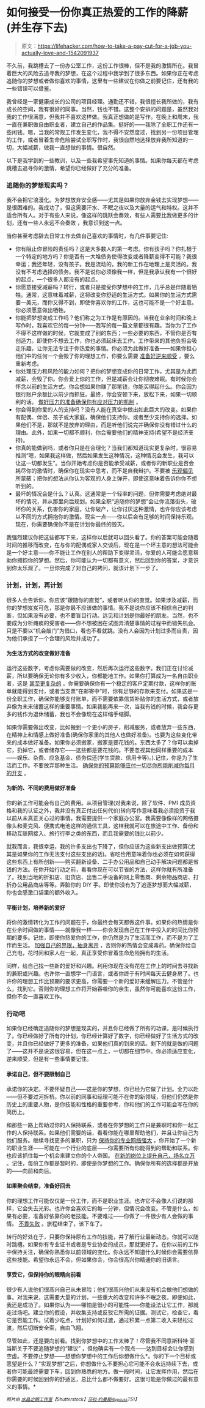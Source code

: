 # 如何接受一份你真正热爱的工作的降薪(并生存下去)

> 原文：<https://lifehacker.com/how-to-take-a-pay-cut-for-a-job-you-actually-love-and-1542091937>

不久前，我跳槽去了一份办公室工作，这份工作很棒，但不是我的激情所在。我冒着巨大的风险去追寻我的梦想，在这个过程中我学到了很多东西。如果你正在考虑追随你的梦想或者做你喜欢的事情，这里有一些建议在你做之前要记住，还有我的一些错误可以借鉴。



我曾经是一家健康成长的公司的项目经理。通勤还不错，我很擅长我所做的，我有成长的空间，我有很好的同事。当然，钱也不错。这整个安排的问题是，虽然我对我的工作很满意，但我并不喜欢这样做。我真正想做的是写作。在晚上和周末，我一直在兼职做自由职业者，建立自己的作品集。挺好的——我除了全职工作还有一些闲钱。嗯，当我的常规工作发生变化，我不得不安然度过，找到另一份项目管理的工作，或者冒着生命危险尝试全职写作时，我很自然地选择放弃我所知道的一切，大幅减薪，做我一直想做的事情。很自然。

以下是我学到的一些教训，以及一些我希望事先知道的事情。如果你每天都在考虑跳槽去追寻你的激情，希望你已经做好了充分的准备。

### 追随你的梦想现实吗？

我不会把它浪漫化。为梦想放弃安全感——尤其是如果你放弃金钱去实现梦想——是很困难的。我成功了，但这需要汗水、不眠之夜以及大量的运气和特权。这并不适合所有人。对于有些人来说，像这样的跳跃会奏效，有些人需要比我做更多的计划，还有一些人永远不会奏效 ，我意识到这一点。

当你甚至考虑辞去日常工作去做自己喜欢的事情时，有几件事要记住:

*   你有阻止你冒险的责任吗？这是大多数人的第一考虑。你有孩子吗？你扎根于一个特定的地方吗？你是否有一大堆债务使得改变或者降薪变得不可能？我很幸运；我还年轻，没有孩子。我是流动的，我的新工作在地理上是灵活的。我没有不考虑选择的债务。我不是说你必须像我一样，但是我承认我有一个很好的起点，一个很多人都没有的起点。
*   你愿意接受减薪吗？转行，或者只是接受你梦想中的工作，几乎总是伴随着牺牲。通常，这意味着减薪，这将改变你舒适的生活方式。如果你的生活方式需要一美元，而你又得不到，即使你喜欢你的工作，这也可能不是一个好主意。你必须愿意做出牺牲。
*   你能把梦想变成工作吗？他们称之为工作是有原因的。当我在业余时间和晚上写作时，我喜欢它的每一分钟——我写的每一篇文章都很有趣。当你为了工作不得不这样做的时候，它就变成了别的东西；一些必要的东西，不管你是否有创造力。即使你不想去工作，你也必须起床去工作。工作带来的其他负担会吸走乐趣，让你无法专注于你热爱的事情。你必须为此做好准备——如果你担心他们中的任何一个会毁了你的理想工作，你要么需要 [准备好逆来顺受](http://lifehacker.com/if-your-job-sucks-it-might-be-your-fault-let-s-fix-th-5936851) ，要么重新考虑。
*   你处理压力和风险的能力如何？把你的梦想变成你的日常工作，尤其是为此而减薪，会毁了你。你会爱上你的工作，但是减薪会让你彻夜难眠。有时候你会怀念以前的生活方式。你会想如果你赚了那笔钱，你能买得起什么。你会因为银行账户余额比以前少而抓狂。最终，你会安顿下来，放松下来，如果一切顺利的话。 [做好压力的准备](http://lifehacker.com/what-stress-actually-does-to-you-and-what-you-can-do-ab-5836879)[确保你有应对压力的机制](http://lifehacker.com/how-your-personal-rituals-impact-your-health-and-how-t-974317914) 。
*   你会得到你爱的人的支持吗？没有人能在真空中做出如此巨大的改变。如果你有配偶、伴侣、孩子或大家庭，确保他们支持你，或者至少支持你的选择。如果他们不是，那就不是放弃的理由，而是听他们说完并确保你没有错过什么的理由。此外，如果一切都不顺利，你会需要他们的精神支持(希望不是经济支持)。
*   你真的能做到吗，或者你只是在合理化？当我们都知道现实更复杂时，很容易推测“嗯，如果我这样做，然后如果发生这种情况，这种情况会发生，我可以让这一切都发生”。当你开始考虑你是否能承受减薪，或者你的新职业是否会耗尽你的激情时，确保你在现实中思考，而不是自我辩护。不要被 [乐观偏见](http://lifehacker.com/your-optimism-bias-one-of-the-best-and-worst-tricks-yo-5911556) 所蒙蔽；把你的想法从你认为客观的人身上弹开，即使这意味着告诉你你不想听到的。
*   最坏的情况会是什么？认真。这通常是一个轻率的问题，但你需要考虑绝对最坏的情况，并从那里向后规划。如果全职“追随你的梦想”会让你流落街头，破坏你的关系，伤害你的家庭，让你破产，让你讨厌这种激情，也许你应该考虑以不同的方式拥抱你的激情。现实一点——你以后会有足够的时间保持乐观。现在，你需要确保你不是在计划你最终的毁灭。

我强烈建议你把这些都写下来，这样你以后就可以回头看了。你的答案可能会随着时间的推移而改变，在与你的配偶或家人交谈后，现在是一个坏主意的想法可能会是一个好主意——你不能让工作在别人的帮助下变得灵活，你爱的人可能会愿意帮助你拥抱你的梦想。然后，你可能认为一切都有意义，然后回到你的答案，才意识到你太乐观了。一旦你完成了对自己的拷问，就该计划下一步了。

### 计划，计划，再计划

很多人会告诉你，你应该“跟随你的直觉”，或者听从你的直觉。如果涉及减薪，而你的梦想岌岌可危，那是你最不应该做的事情。我不是说你应该不相信自己的判断，但如果没有必要，也不要盲目行动。远见和计划是你最好的朋友。当然，也不要成为分析瘫痪的受害者——你不想被困在试图弄清楚事情的过程中而错失机会。只是不要以“机会敲门”为借口，看也不看就跳。没有人会因为计划过多而自责，因为他们承担了一个合理的风险并成功了。

#### 为生活方式的改变做好准备

运行这些数字，考虑你需要做的改变，然后再次运行这些数字。我们正在讨论减薪，所以要确保无论你有多少收入，你都能地工作。如果你打算成为一名自由职业者，这是 [甚至更复杂的](http://lifehacker.com/things-you-should-expect-if-you-start-freelancing-and-h-5889901) 。你需要确保你有一个稳定的客户定期付款，这样你的账单就能得到支付，或者当支票“在邮寄中”时，你有足够的存款来支付。如果这是一份全职工作，确保你能够支付账单，而不需要依靠信贷补贴你的生活方式，或者放弃像为未来储蓄这样的重要事情。如果我能再来一次，当我有钱的时候，我会存更多的钱作为退休储蓄，我也不会像现在这样缩手缩脚。

如果你需要做出改变，比如搬到一个更小的房子，削减服务，或者放弃一些东西，在精神上和情感上做好准备(确保你家里的其他人也做好准备)。也要为这些变化带来的成本做好准备。如果你必须搬家，搬家是要花钱的。东西太多了？你可以卖掉它，扔掉它，或者储存它——这些都是要花钱的。不要忽视其他同样重要的成本——娱乐、杂费、应急基金、债务偿还(学生贷款、信用卡等)。).记住，你是为了生活而工作。不要放弃那种生活。 [确保你的预算能够应付一切](https://lifehacker.com/adult-budgeting-101-how-to-create-your-first-budget-in-1440446091)[尽你所能削减你每月的开支](http://lifehacker.com/a-bill-by-bill-guide-to-saving-money-on-your-monthly-ex-5823762) 。

#### 为新的、不同的费用做好准备

你的新工作可能会有自己的费用。从项目管理(对我来说，除了软件、PMI 成员资格和我的认证之外，我并没有真正付出任何代价)转向写作意味着我必须投资于我以前从未真正关心过的事情。我需要提供一个家庭办公室。我需要像像样的网络摄像头和麦克风、便携式电池这样的通信工具，这样我就可以在旅途中工作、备份和移动互联网接入、旅行行李之类的东西，而且我需要的钱比以前少。

就我而言，我很幸运，我的许多支出也下降了，但你应该为这些新支出做预算(尤其是如果你的工作无法支付这些支出的话)。省吃俭用意味着你也必须在如何获得这些东西上有所创新——购买翻新设备、二手办公用品和自己动手解决问题都是省钱的方法。在你开始行动之前，看看你现在可以节省的方法，这样你就有所准备了。找到当地的折扣店、旧货店、出售二手设备的网上零售商、剩余物品商店、打折办公用品商店等等。弄脏你的 DIY 手。即使你没有为了追逐梦想而大幅减薪，你也会感激口袋里的额外收入。

#### 平衡计划，培养新的爱好

将你的激情转化为工作的问题在于，你最终会每天都做这件事。如果你的热情是你在业余时间做的事情——就像我一样——你会发现自己在工作中投入的时间比你预期的要多。记住，即使你热爱你的工作，你仍然是为了生活而工作，而不是为了工作而生活。 [加强自己的界限，抽身离开](https://lifehacker.com/how-to-stop-working-and-go-home-at-night-5832503) ，否则你的热情会变成毒药。确保你给自己充电，花时间和家人在一起，真正享受你冒着生命危险拥有的生活。

同样，给自己找一些新的爱好和兴趣。利用你现在没有花在工作上的时间去寻找新的兼职或兴趣。也许你一直想学一门语言，或者你终于有时间每天去健身房了。也许你的理想工作比预期的要求更高，你需要一个新的爱好来缓解压力。不管是什么，找到它。否则你的理想工作将开始吞噬你的余生，虽然你可能喜欢这份工作，但你不会一直喜欢工作。

### 行动吧

如果你已经确定追随你的梦想是现实的，并且你已经做了所有的功课，是时候执行了。你已经做好了所有的计划，你已经计算好了数字，你已经做好了生活方式的改变，并且你已经做好了更多的准备，如果他们真的到来的话。剩下的就是做的问题了——这并不是说这很容易，但在这一点上，一切都在细节中。你必须适应变化，逆来顺受，但是有一些事情要记住。

#### 承诺自己，但不要限制自己

承诺你的决定。不要怀疑自己——这是你的梦想，你已经为它做了计划。全力以赴——但不要过河拆桥。你以前的同事和经理可能不在你的新领域，但他们仍然是你历史上的重要人物，是你技能和性格的重要参考，你和他们的工作可能会写在你的简历上。

和那些一路上帮助过你的人保持联系，或者在你梦想的工作只是兼职时和你一起工作的人保持联系。如果他们需要的话，看看你能在哪里帮助他们，并且让你自己为他们服务。继续寻找更多的兼职，只为 [保持你的专业网络强大](https://lifehacker.com/how-to-skip-the-sleaze-and-build-a-real-professional-ne-510256651) 。你开始了一个新的职业生涯——可能在一个行业的底层——你需要所有你能得到的帮助和联系。你也应该抓住每一个机会来建立你的个人帝国。 [在新的岗位上提升自己，扬名立万](http://lifehacker.com/how-to-promote-yourself-without-being-sleazy-5883298) 。记住，每份工作都是暂时的，即使是你梦想的工作。确保你所有的选择都是开放的——向前和向后。

#### 如果聚会结束，准备好回去

你的理想工作可能仅仅是一份工作，而不是职业生涯。也许它不会像人们说的那样，它会失去光彩。也许你会喜欢它的每一分钟，但情况会改变。不管是什么，如果有必要，准备好依靠你的老技能。不要难过——你做了一件很少有人会做的事情。 [不畏失败](https://www.youtube.com/watch?v=_aBDbeK1igc) 。旅程结束了，该下车了。

转行的好处在于，只要你保持原有工作的技能，并了解行业最新动态，你就可以随时跳槽。如果你有专业证书或者是专业协会的成员，那就更好了。在你以前的工作中保持关注，确保你熟悉你以前领域的变化。你永远不知道什么时候你会需要依靠这些技能。希望你永远不会，但如果你会，你会很高兴你精通你的旧语言。

#### 享受它，但保持你的眼睛向前看

很少有人说他们很高兴自己从未冒险；他们很高兴他们从来没有机会做他们想做的事。对我来说，这需要大量的计划，一些重大的改变和许多不眠之夜。即便如此，我还是成功了。如果你认为——哪怕是很小的可能性——你能设法让它工作，那就走过场吧。建立你的假设，并收集支持或反驳它所需的证据。测试它，检查它，看它是否能工作。试着少吃点，计划好如何过渡，通过积累一点第二收入来轻松过渡，然后切断安全索，自由飞翔。

尽管如此，还是要向前看。找到你梦想中的工作太棒了！尽管我不同意斯科特·亚当斯关于不要追随梦想的“建议” ，但他确实有一个观点——达到目标会让你感到空虚。不要停止梦想——想想你梦想中的工作后你想做什么*。你的下一个目标或愿望是什么？“实现梦想”之后，你想做什么不要担心它可能不会永远持续下去，或者你可能最终需要下车，回到你熟悉的地方。做一段时间，让它发挥作用，然后在你需要的时候回到你的舒适区，总比什么都不做要好。这很可能是你做过的最有意义的事情。*

*<small>照片由</small>* [*<small>水晶之眼工作室</small>*](http://www.shutterstock.com/pic.mhtml?id=173538662&src=id)*<small>【Shutterstock】</small>*[*<small>莎拉·约曼斯</small>*](http://www.flickr.com/photos/yeomans/81160853/)*<small></small>*<small>[<small>Mypouss</small>](http://www.flickr.com/photos/yeomans/81160853/)*T51】*</small>

<small></small>